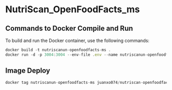 # NutriScan_OpenFoodFacts_ms

## Commands to Docker Compile and Run

To build and run the Docker container, use the following commands:

```js
docker build -t nutriscanun-openfoodfacts-ms .
docker run -d -p 3004:3004 --env-file .env --name nutriscanun-openfoodfacts-ms-docker nutriscanun-store-ms
```

## Image Deploy

```js
docker tag nutriscanun-openfoodfacts-ms juanxo074/nutriscan-openfoodfacts-ms:latest
```
